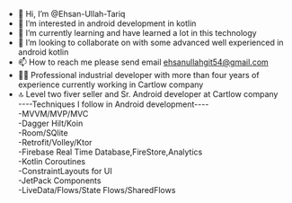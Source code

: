 
- 👋 Hi, I’m @Ehsan-Ullah-Tariq
- 👀 I’m interested in android development in kotlin
- 🌱 I’m currently learning and have learned a lot in this technology
- 💞️ I’m looking to collaborate on with some advanced well experienced in android kotlin
- 📫 How to reach me please send email ehsanullahgit54@gmail.com
- ✍🏽 Professional industrial developer with more than four years of experience currently working in Cartlow company
- 🔝 Level two fiver seller and Sr. Android developer at Cartlow company<br />
----Techniques I follow in Android development----<br />
-MVVM/MVP/MVC<br />
-Dagger Hilt/Koin<br />
-Room/SQlite<br />
-Retrofit/Volley/Ktor<br />
-Firebase Real Time Database,FireStore,Analytics<br />
-Kotlin Coroutines<br />
-ConstraintLayouts for UI<br />
-JetPack Components <br />
-LiveData/Flows/State Flows/SharedFlows<br />
